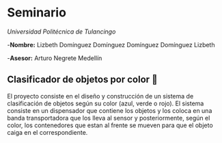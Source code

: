 # Seminario

*Universidad Politécnica de Tulancingo*

-**Nombre:** Lizbeth Domínguez Domínguez 
             Domínguez Domínguez Lizbeth

-**Asesor:** Arturo Negrete Medellín 

## **Clasificador de objetos por color** :rainbow:
El proyecto consiste en el diseño y construcción de un sistema de clasificación de objetos según su color (azul, verde o rojo). 
El sistema consiste en un dispensador que contiene los objetos y los coloca en una banda transportadora que los lleva al sensor y posteriormente, según el color, los contenedores que estan al frente se mueven para que el objeto caiga en el correspondiente.
